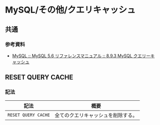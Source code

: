 # MySQL/その他/クエリキャッシュ

## 共通

### 参考資料

- [MySQL :: MySQL 5.6 リファレンスマニュアル :: 8.9.3 MySQL クエリーキャッシュ](https://dev.mysql.com/doc/refman/5.6/ja/query-cache.html)

## RESET QUERY CACHE

### 記法

| 記法                | 概要                               |
| ------------------- | ---------------------------------- |
| `RESET QUERY CACHE` | 全てのクエリキャッシュを削除する。 |

